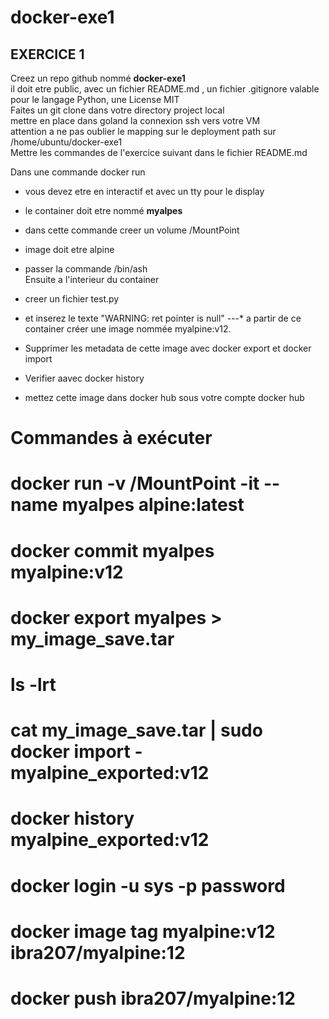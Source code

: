 # docker-exe1

## EXERCICE 1
Creez un repo github nommé **docker-exe1**  
il doit etre public, avec un fichier README.md , un fichier  .gitignore valable pour le langage Python, une License MIT  
Faites un git clone dans votre directory project local   
mettre en place dans goland la connexion ssh vers votre VM   
attention a ne pas oublier le mapping sur le deployment path sur /home/ubuntu/docker-exe1  
Mettre les commandes de l'exercice suivant dans le fichier README.md

Dans une commande docker run
* vous devez etre en interactif et avec un tty pour le display
* le container doit etre nommé **myalpes**
* dans cette commande creer un volume /MountPoint
* image doit etre alpine
* passer la commande /bin/ash   
  Ensuite a l'interieur du container
* creer un fichier test.py
* et inserez le texte "WARNING: ret pointer is null"
  ---* a partir de ce container créer une image nommée  myalpine:v12.

* Supprimer les metadata de cette image avec docker export et docker import
* Verifier aavec docker history
* mettez cette image dans docker hub sous votre compte docker hub

# Commandes à exécuter


# docker run -v /MountPoint -it --name myalpes alpine:latest
# docker commit myalpes myalpine:v12
# docker export myalpes > my_image_save.tar

# ls -lrt
# cat my_image_save.tar | sudo docker import - myalpine_exported:v12
# docker history myalpine_exported:v12
# docker login -u sys -p password
# docker image tag myalpine:v12 ibra207/myalpine:12
# docker push ibra207/myalpine:12


